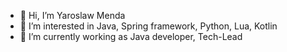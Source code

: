 - 👋 Hi, I’m Yaroslaw Menda
- 👀 I’m interested in Java, Spring framework, Python, Lua, Kotlin
- 🌱 I’m currently working as Java developer, Tech-Lead


<!---
Yar83Men/Yar83Men is a ✨ special ✨ repository because its `README.md` (this file) appears on your GitHub profile.
You can click the Preview link to take a look at your changes.
--->
